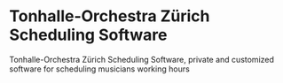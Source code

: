 # Tonhalle-Orchestra Zürich Scheduling Software
Tonhalle-Orchestra Zürich Scheduling Software, private and customized software for scheduling musicians working hours
